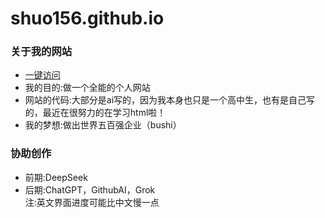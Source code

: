 <h1>shuo156.github.io</h1>
<h3>关于我的网站</h3>
    <ul>
       <li><a href="https://shuo156.github.io/">一键访问</a></li>
       <li>我的目的:做一个全能的个人网站</li>
       <li>网站的代码:大部分是ai写的，因为我本身也只是一个高中生，也有是自己写的，最近在很努力的在学习html啦！</li>
       <li>我的梦想:做出世界五百强企业（bushi）</li>
    </ul>
<h3>协助创作</h3>
    <ul>
      <li>前期:DeepSeek</li>
      <li>后期:ChatGPT，GithubAI，Grok</li>
<a>注:英文界面进度可能比中文慢一点</a>
